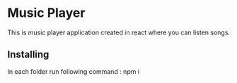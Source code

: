 # Music Player
This is music player application created in react where you can listen songs.
## Installing
In each folder run following command : 
npm i
